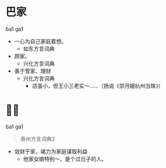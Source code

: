 # 巴家
ba1 ga1
+ 一心为自己家庭着想。
  * 如东方言词典
+ 顾家。
  * 兴化方言词典
+ 善于管家、理财
  * 兴化方言词典
    - 店虽小，但王小三老实～……（扬说《崇月娥杭州当珠》）

# 𢻷家
ba1 ga1
> 泰州方言词典2
- 敛财于家，竭力为家庭谋取利益
  - 他家女娘特别～，是个过日子的人。
